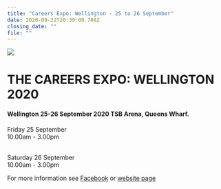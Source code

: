 ```yaml
---
title: "Careers Expo: Wellington - 25 to 26 September"
date: 2020-09-22T20:39:09.788Z
closing_date: ""
file: ""
---
```

![](https://res.cloudinary.com/whanganuihigh/image/upload/v1600807421/Careers%20and%20Vocational/NZ_Careers_Web_logo.png)

# THE CAREERS EXPO: WELLINGTON 2020

#### Wellington 25-26 September 2020 TSB Arena, Queens Wharf.

Friday 25 September\
10.00am - 3.00pm

\
Saturday 26 September\
10.00am - 3.00pm

For more information see [Facebook](https://www.facebook.com/events/212883030073866/) or [website page](https://www.careersexpo.org.nz/expos/wellington-2020)